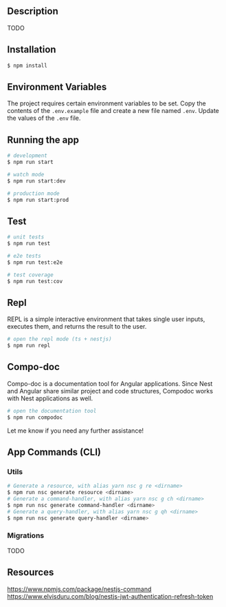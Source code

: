 ## Description

TODO

## Installation

```bash
$ npm install
```
## Environment Variables
The project requires certain environment variables to be set. Copy the contents of the `.env.example` file and create a new file named `.env`. Update the values of the `.env` file.

## Running the app

```bash
# development
$ npm run start

# watch mode
$ npm run start:dev

# production mode
$ npm run start:prod
```

## Test

```bash
# unit tests
$ npm run test

# e2e tests
$ npm run test:e2e

# test coverage
$ npm run test:cov
```

## Repl

REPL is a simple interactive environment that takes single user inputs, executes them, and returns the result to the user. 

```bash
# open the repl mode (ts + nestjs)
$ npm run repl
```

## Compo-doc

Compo-doc is a documentation tool for Angular applications. Since Nest and Angular share similar project and code structures, Compodoc works with Nest applications as well.

```bash
# open the documentation tool
$ npm run compodoc
```
Let me know if you need any further assistance!

## App Commands (CLI)

### Utils

```bash
# Generate a resource, with alias yarn nsc g re <dirname>
$ npm run nsc generate resource <dirname>
# Generate a command-handler, with alias yarn nsc g ch <dirname>
$ npm run nsc generate command-handler <dirname>
# Generate a query-handler, with alias yarn nsc g qh <dirname>
$ npm run nsc generate query-handler <dirname>
```

### Migrations

TODO

## Resources
https://www.npmjs.com/package/nestjs-command
https://www.elvisduru.com/blog/nestjs-jwt-authentication-refresh-token